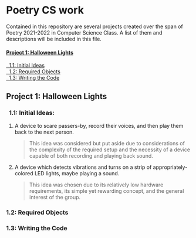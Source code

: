 

<h1>Poetry CS work</h1>
<p>Contained in this repository are several projects created over the span of Poetry 2021-2022 in Computer Science Class. A list of them and descriptions will be included in this file.</p>

<h4><a href="#1">Project 1: Halloween Lights</a></h5>
<a href="#1.1">&nbsp;&nbsp;1.1: Initial Ideas</a><br>
<a href="#1.2">&nbsp;&nbsp;1.2: Required Objects</a><br>
<a href="#1.3">&nbsp;&nbsp;1.3: Writing the Code</a><br>

<h2 id="1">Project 1: Halloween Lights</h3>

<h3 id="1.1">&nbsp;&nbsp;1.1: Initial Ideas: </h3>

1. A device to scare passers-by, record their voices, and then play them back to the next person.</p>

    > This idea was considered but put aside due to considerations of the complexity of the required setup and the necessity of a device capable of both recording and playing back sound.

2. A device which detects vibrations and turns on a strip of appropriately-colored
LED lights, maybe playing a sound.

    > This idea was chosen due to its relatively low hardware requirements, its simple yet rewarding concept, and the general interest of the group.

<h3 id="1.2">1.2: Required Objects</h3>

<h3 id="1.3">1.3: Writing the Code</h3>